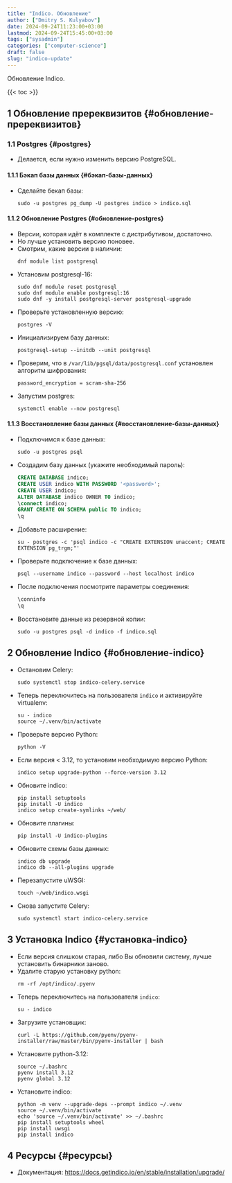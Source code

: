 ```yaml
---
title: "Indico. Обновление"
author: ["Dmitry S. Kulyabov"]
date: 2024-09-24T11:23:00+03:00
lastmod: 2024-09-24T15:45:00+03:00
tags: ["sysadmin"]
categories: ["computer-science"]
draft: false
slug: "indico-update"
---
```


Обновление Indico.

<!--more-->

{{< toc >}}


## <span class="section-num">1</span> Обновление пререквизитов {#обновление-пререквизитов}


### <span class="section-num">1.1</span> Postgres {#postgres}

-   Делается, если нужно изменить версию PostgreSQL.


#### <span class="section-num">1.1.1</span> Бэкап базы данных {#бэкап-базы-данных}

-   Сделайте бекап базы:
    ```shell
    sudo -u postgres pg_dump -U postgres indico > indico.sql
    ```


#### <span class="section-num">1.1.2</span> Обновление Postgres {#обновление-postgres}

-   Версии, которая идёт в комплекте с дистрибутивом, достаточно.
-   Но лучше установить версию поновее.
-   Смотрим, какие версии в наличии:
    ```shell
    dnf module list postgresql
    ```
-   Установим postgresql-16:
    ```shell
    sudo dnf module reset postgresql
    sudo dnf module enable postgresql:16
    sudo dnf -y install postgresql-server postgresql-upgrade
    ```
-   Проверьте установленную версию:
    ```shell
    postgres -V
    ```
-   Инициализируем базу данных:
    ```shell
    postgresql-setup --initdb --unit postgresql
    ```
-   Проверим, что в `/var/lib/pgsql/data/postgresql.conf` установлен алгоритм шифрования:
    ```conf-unix
    password_encryption = scram-sha-256
    ```
-   Запустим postgres:
    ```shell
    systemctl enable --now postgresql
    ```


#### <span class="section-num">1.1.3</span> Восстановление базы данных {#восстановление-базы-данных}

-   Подключимся к базе данных:
    ```shell
    sudo -u postgres psql
    ```
-   Создадим базу данных (укажите необходимый пароль):
    ```sql
    CREATE DATABASE indico;
    CREATE USER indico WITH PASSWORD '<password>';
    CREATE USER indico;
    ALTER DATABASE indico OWNER TO indico;
    \connect indico;
    GRANT CREATE ON SCHEMA public TO indico;
    \q
    ```
-   Добавьте расширение:
    ```shell
    su - postgres -c 'psql indico -c "CREATE EXTENSION unaccent; CREATE EXTENSION pg_trgm;"'
    ```
-   Проверьте подключение к базе данных:
    ```shell
    psql --username indico --password --host localhost indico
    ```
-   После подключения посмотрите параметры соединения:
    ```sql
    \conninfo
    \q
    ```
-   Восстановите данные из резервной копии:
    ```shell
    sudo -u postgres psql -d indico -f indico.sql
    ```


## <span class="section-num">2</span> Обновление Indico {#обновление-indico}

-   Остановим Celery:
    ```shell
    sudo systemctl stop indico-celery.service
    ```
-   Теперь переключитесь на пользователя `indico` и активируйте virtualenv:
    ```shell
    su - indico
    source ~/.venv/bin/activate
    ```
-   Проверьте версию Python:
    ```shell
    python -V
    ```
-   Если версия &lt; 3.12, то установим необходимую версию Python:
    ```shell
    indico setup upgrade-python --force-version 3.12
    ```
-   Обновите indico:
    ```shell
    pip install setuptools
    pip install -U indico
    indico setup create-symlinks ~/web/
    ```
-   Обновите плагины:
    ```shell
    pip install -U indico-plugins
    ```
-   Обновите схемы базы данных:
    ```shell
    indico db upgrade
    indico db --all-plugins upgrade
    ```
-   Перезапустите uWSGI:
    ```shell
    touch ~/web/indico.wsgi
    ```
-   Снова запустите Celery:
    ```shell
    sudo systemctl start indico-celery.service
    ```


## <span class="section-num">3</span> Установка Indico {#установка-indico}

-   Если версия слишком старая, либо Вы обновили систему, лучше установить бинарники заново.
-   Удалите старую установку python:
    ```shell
    rm -rf /opt/indico/.pyenv
    ```
-   Теперь переключитесь на пользователя `indico`:
    ```shell
    su - indico
    ```
-   Загрузите установщик:
    ```shell
    curl -L https://github.com/pyenv/pyenv-installer/raw/master/bin/pyenv-installer | bash
    ```
-   Установите python-3.12:
    ```shell
    source ~/.bashrc
    pyenv install 3.12
    pyenv global 3.12
    ```
-   Установите indico:
    ```shell
    python -m venv --upgrade-deps --prompt indico ~/.venv
    source ~/.venv/bin/activate
    echo 'source ~/.venv/bin/activate' >> ~/.bashrc
    pip install setuptools wheel
    pip install uwsgi
    pip install indico
    ```


## <span class="section-num">4</span> Ресурсы {#ресурсы}

-   Документация: <https://docs.getindico.io/en/stable/installation/upgrade/>
